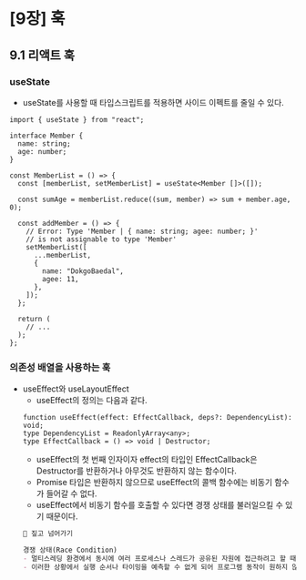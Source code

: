 # [9장] 훅
## 9.1 리액트 훅
### useState
- useState를 사용할 때 타입스크립트를 적용하면 사이드 이펙트를 줄일 수 있다.
```tsx
import { useState } from "react";

interface Member {
  name: string;
  age: number;
}

const MemberList = () => {
  const [memberList, setMemberList] = useState<Member []>([]);

  const sumAge = memberList.reduce((sum, member) => sum + member.age, 0);

  const addMember = () => {
    // Error: Type 'Member | { name: string; agee: number; }'
    // is not assignable to type 'Member'
    setMemberList([
      ...memberList,
      {
        name: "DokgoBaedal",
        agee: 11,
      },
    ]);
  };

  return (
    // ...
  );
};
```
### 의존성 배열을 사용하는 훅
- useEffect와 useLayoutEffect
  - useEffect의 정의는 다음과 같다.
  ```tsx
  function useEffect(effect: EffectCallback, deps?: DependencyList): void;
  type DependencyList = ReadonlyArray<any>;
  type EffectCallback = () => void | Destructor;
  ```
  - useEffect의 첫 번째 인자이자 effect의 타입인 EffectCallback은 Destructor를 반환하거나 아무것도 반환하지 않는 함수이다.
  - Promise 타입은 반환하지 않으므로 useEffect의 콜백 함수에는 비동기 함수가 들어갈 수 없다.
  - useEffect에서 비동기 함수를 호출할 수 있다면 경쟁 상태를 불러일으킬 수 있기 때문이다.
  ```md
  🧐 짚고 넘어가기

  경쟁 상태(Race Condition)
  - 멀티스레딩 환경에서 동시에 여러 프로세스나 스레드가 공유된 자원에 접근하려고 할 때 발생할 수 있는 문제다.
  - 이러한 상황에서 실행 순서나 타이밍을 예측할 수 없게 되어 프로그램 동작이 원하지 않는 방향으로 흐를 수 있다.
  ```
  
